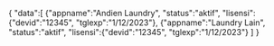 {
"data":[
        {"appname":"Andien Laundry",
         "status":"aktif",
         "lisensi":{"devid":"12345",
               "tglexp":"1/12/2023"}, 
   {"appname":"Laundry Lain",
       "status":"aktif",
       "lisensi":{"devid":"12345",
                  "tglexp":"1/12/2023"}
    ]
}